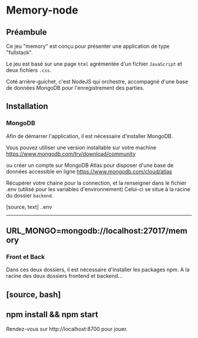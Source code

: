 # Memory-node

## Préambule

Ce jeu "memory" est conçu pour présenter une application de type "fullstack".

Le jeu est basé sur une page `html` agrémentée d'un fichier `JavaScript` et deux fichiers `.css`.

Coté arrière-guichet, c'est NodeJS qui orchestre, accompagné d'une base de données MongoDB pour l'enregistrement des parties.

## Installation

### MongoDB

Afin de démarrer l'application, il est nécessaire d'installer MongoDB.

Vous pouvez utiliser une version installable sur votre machine
https://www.mongodb.com/try/download/community

ou créer un compte sur MongoDB Atlas pour disposer d'une base de données accessible en ligne
https://www.mongodb.com/cloud/atlas

Récupérer votre chaine pour la connection, et la renseigner dans le fichier .env (utilisé pour les variables d'environnement)
Celui-ci se situe à la racine du dossier `backend`.

[source, text]
..env

---

## URL_MONGO=mongodb://localhost:27017/memory

### Front et Back

Dans ces deux dossiers, il est nécessaire d'installer les packages npm. A la racine des deux dossiers frontend et backend...

## [source, bash]

## npm install && npm start

Rendez-vous sur http://localhost:8700 pour jouer.
